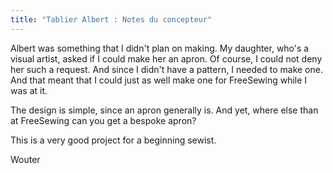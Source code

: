 ```yaml
---
title: "Tablier Albert : Notes du concepteur"
---
```


Albert was something that I didn't plan on making. My daughter, who's a visual artist, asked if I could make her an apron. Of course, I could not deny her such a request. And since I didn't have a pattern, I needed to make one. And that meant that I could just as well make one for FreeSewing while I was at it.

The design is simple, since an apron generally is. And yet, where else than at FreeSewing can you get a bespoke apron?

This is a very good project for a beginning sewist.

Wouter
